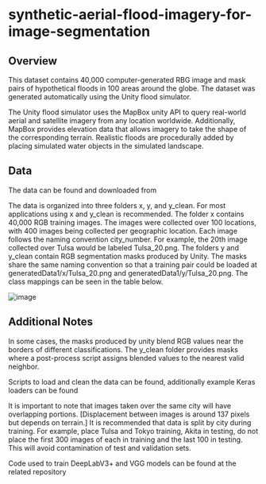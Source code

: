 # synthetic-aerial-flood-imagery-for-image-segmentation

## Overview

This dataset contains 40,000 computer-generated RBG image and mask pairs of hypothetical floods in 100 areas around the globe. The dataset was generated automatically using the Unity flood simulator.

The Unity flood simulator uses the MapBox unity API to query real-world aerial and satellite imagery from any location worldwide. Additionally, MapBox provides elevation data that allows imagery to take the shape of the corresponding terrain. Realistic floods are procedurally added by placing simulated water objects in the simulated landscape.

## Data

The data can be found and downloaded from 

The data is organized into three folders x, y, and y_clean. For most applications using x and y_clean is recommended. The folder x contains 40,000 RGB training images. The images were collected over 100 locations, with 400 images being collected per geographic location. Each image follows the naming convention city_number. For example, the 20th image collected over Tulsa would be labeled Tulsa_20.png. The folders y and y_clean contain RGB segmentation masks produced by Unity. The masks share the same naming convention so that a training pair could be loaded at generatedData1/x/Tulsa_20.png and generatedData1/y/Tulsa_20.png. The class mappings can be seen in the table below.


![image](https://user-images.githubusercontent.com/24756984/175069414-ddde9371-fa66-4eb1-bb6a-2f3d36b786f0.png)


## Additional Notes

In some cases, the masks produced by unity blend RGB values near the borders of different classifications. The y_clean folder provides masks where a post-process script assigns blended values to the nearest valid neighbor. 

Scripts to load and clean the data can be found,
additionally example Keras loaders can be found 



It is important to note that images taken over the same city will have overlapping portions. [Displacement between images is around 137 pixels but depends on terrain.]  It is recommended that data is split by city during training. For example, place Tulsa and Tokyo training, Akita in testing, do not place the first 300 images of each in training and the last 100 in testing. This will avoid contamination of test and validation sets.

Code used to train DeepLabV3+ and VGG models can be found at the related repository 
